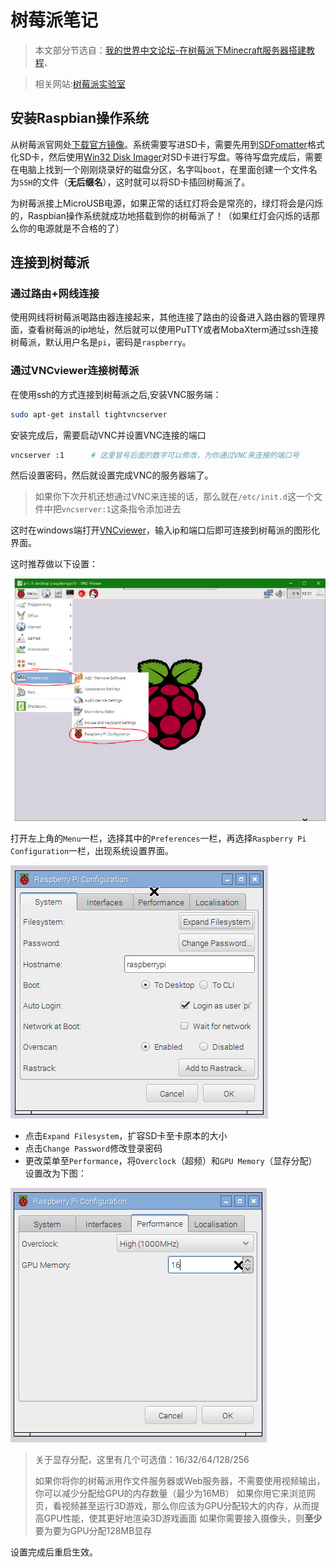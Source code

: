 # 树莓派笔记

> 本文部分节选自：[我的世界中文论坛-在树莓派下Minecraft服务器搭建教程](https://www.mcbbs.net/thread-579651-1-1.html)、

> 相关网站:[树莓派实验室](http://shumeipai.nxez.com/)



## 安装Raspbian操作系统

从树莓派官网处[下载官方镜像](https://www.raspberrypi.org/downloads/raspbian/)。系统需要写进SD卡，需要先用到[SDFomatter](https://www.sdcard.org/chs/downloads/formatter/index.html)格式化SD卡，然后使用[Win32 Disk Imager](https://sourceforge.net/projects/win32diskimager/)对SD卡进行写盘。等待写盘完成后，需要在电脑上找到一个刚刚烧录好的磁盘分区，名字叫`boot`，在里面创建一个文件名为`SSH`的文件（**无后缀名**），这时就可以将SD卡插回树莓派了。

为树莓派接上MicroUSB电源，如果正常的话红灯将会是常亮的，绿灯将会是闪烁的，Raspbian操作系统就成功地搭载到你的树莓派了！（如果红灯会闪烁的话那么你的电源就是不合格的了）



## 连接到树莓派

### 通过路由+网线连接

使用网线将树莓派喝路由器连接起来，其他连接了路由的设备进入路由器的管理界面，查看树莓派的ip地址，然后就可以使用PuTTY或者MobaXterm通过ssh连接树莓派，默认用户名是`pi`，密码是`raspberry`。



### 通过VNCviewer连接树莓派

在使用ssh的方式连接到树莓派之后,安装VNC服务端：

```sh
sudo apt-get install tightvncserver
```

安装完成后，需要启动VNC并设置VNC连接的端口

```sh
vncserver :1      # 这里冒号后面的数字可以修改，为你通过VNC来连接的端口号
```

然后设置密码，然后就设置完成VNC的服务器端了。

> 如果你下次开机还想通过VNC来连接的话，那么就在`/etc/init.d`这一个文件中把`vncserver:1`这条指令添加进去

这时在windows端打开[VNCviewer](https://www.realvnc.com/en/connect/download/viewer/)，输入ip和端口后即可连接到树莓派的图形化界面。

这时推荐做以下设置：

![进入设置菜单](./img/sp1.jpg)

  打开左上角的`Menu`一栏，选择其中的`Preferences`一栏，再选择`Raspberry Pi Configuration`一栏，出现系统设置界面。

![设置菜单](./img/sp2.jpg)

- 点击`Expand Filesystem`，扩容SD卡至卡原本的大小
- 点击`Change Password`修改登录密码
- 更改菜单至`Performance`，将`Overclock`（超频）和`GPU Memory`（显存分配）设置改为下图：

![设置超频](./img/sp3.jpg)

> 关于显存分配，这里有几个可选值：16/32/64/128/256
>
> 如果你将你的树莓派用作文件服务器或Web服务器，不需要使用视频输出，你可以减少分配给GPU的内存数量（最少为16MB）
> 如果你用它来浏览网页，看视频甚至运行3D游戏，那么你应该为GPU分配较大的内存，从而提高GPU性能，使其更好地渲染3D游戏画面
> 如果你需要接入摄像头，则**至少**要为要为GPU分配128MB显存

设置完成后重启生效。


